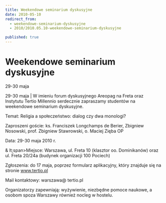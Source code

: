 ```yaml
---
title: Weekendowe seminarium dyskusyjne
date: 2010-05-10
redirect_from: 
  - weekendowe-seminarium-dyskusyjne
  - 2010/2010.05.10-weekendowe-seminarium-dyskusyjne

published: true
---
```




# Weekendowe seminarium dyskusyjne

<time>29-30 maja</time>

29-30 maja | 
W imieniu forum dyskusyjnego Areopag na Freta oraz Instytutu Tertio Millennio serdecznie zapraszamy studentów na weekendowe seminarium dyskusyjne.

Temat: Religia a społeczeństwo: dialog 
czy dwa monologi?

Zaproszeni goście: ks. Franciszek Longchamps de Berier, Zbigniew Nosowski, prof. Zbigniew Stawrowski, o. Maciej Zięba OP

Data: 29-30 maja 2010 r.

&
lt;span>Miejsce: Warszawa, ul. Freta 10 (klasztor oo. Dominikanów) oraz ul. Freta 20/24a (budynek organizacji 100 Pociech)

Zgłoszenia: do 17 maja, poprzez formularz aplikacyjny, który znajduje się na stronie www.tertio.pl

Mail kontaktowy: warszawa@
tertio.pl

Organizatorzy zapewniają: wyżywienie, niezbędne pomoce naukowe, a osobom spoza Warszawy również nocleg w hostelu.

<!--CONTENT FROM OLD SERVER (jos before 2013): 29-30 maja | 
W imieniu forum dyskusyjnego Areopag na Freta oraz Instytutu Tertio Millennio serdecznie zapraszamy studentów na weekendowe seminarium dyskusyjne.

Temat: Religia a społeczeństwo: dialog czy dwa monologi?

Zaproszeni goście: ks. Franciszek Longchamps de Berier, Zbigniew Nosowski, prof. Zbigniew Stawrowski, o. Maciej Zięba OP

Data: 29-30 maja 2010 r.

Miejsce: Warszawa, ul. Freta 10 (klasztor oo. Dominikanów) oraz ul. Freta 20/24a (budynek organizacji 100 Pociech)

Zgłoszenia: do 17 maja, poprzez formularz aplikacyjny, który znajduje się na stronie www.tertio.pl

Mail kontaktowy: warszawa@tertio.pl

Organizatorzy zapewniają: wyżywienie, niezbędne pomoce naukowe, a osobom spoza Warszawy również nocleg w hostelu.         
-->

<!--{{json:{"created_date":"2010-05-10 23:21:20","publish_down":"0000-00-00 00:00:00","id":"339"}}}-->